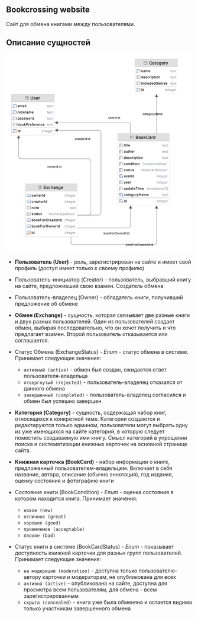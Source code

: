 
## Bookcrossing website

Сайт для обмена книгами между пользователями.

## Описание сущностей
![ERD_diagram](data_models.png)

* <b>Пользователь (User)</b> - роль, зарегистрирован на сайте и имеет свой профиль (доступ имеет только к своему профилю)
* Пользователь-инициатор (Creator) - пользователь, выбравший книгу на сайте, предложивший свою взамен. Создатель обмена
* Пользователь-владелец (Owner) - обладатель книги, получивший предложение об обмене

* <b>Обмен (Exchange)</b> - сущность, которая связывает две разные книги и двух разных пользователей. Один из пользователей создает обмен, выбирая последовательно, что он хочет получить и что предлагает взамен. Второй пользователь отказывается или соглашается.
* Статус Обмена (ExchangeStatus) - <i>Enum</i> - статус обмена в системе. Принимает следующие значения:
    * <code>активный (active)</code> - обмен был создан, ожидается ответ пользователя-владельца
    * <code>отвергнутый (rejected)</code> - пользователь-владелец отказался от данного обмена
    * <code>завершенный (completed)</code> - пользователь-владелец согласился и обмен был успешно завершен
* <b>Категория (Category)</b> - сущность, содержащая набор книг, относящихся к конкретной теме. Категории создаются и редактируются только админом, пользователи могут выбрать одну из уже имеющихся на сайте категорий, в которую следует поместить создаваемую ими книгу. Смысл категорий в упрощении поиска и систематизации книжных карточек на основной странице сайта.

* <b>Книжная карточка (BookCard)</b> - набор информации о книге, предложенный пользователем-владельцем. Включает в себя название, автора, описание (обычно аннотация), год издания, оценку состояния и фотографию книги
* Состояние книги (BookCondition) - <i>Enum</i> - оценка состояния в котором находится книга. Принимает значения:
    * <code>новое (new)</code>
    * <code>отличное (great)</code>
    * <code>хорошее (good)</code>
    * <code>приемлемое (acceptable)</code>
    * <code>плохое (bad)</code>
* Статус книги в системе (BookCardStatus) - <i>Enum</i> - показывает доступность книжной карточки для разных групп пользователей. Принимает следующие значения:
    * <code>на модерации (moderation)</code> - доступна только пользователю-автору карточки и модераторам, не опубликована для всех
    * <code>активна (active)</code> - опубликована на сайте, доступна для просмотра всем пользователям, для обмена - всем зарегистрированным
    * <code>скрыта (concealed)</code> - книга уже была обменяна и остается видима только участникам завершенного обмена
